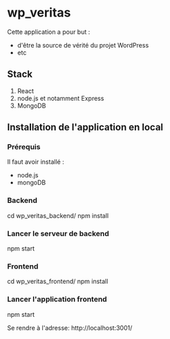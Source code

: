 # wp_veritas

Cette application a pour but :
- d'être la source de vérité du projet WordPress
- etc

## Stack 

1. React
2. node.js et notamment Express
3. MongoDB


## Installation de l'application en local

### Prérequis

Il faut avoir installé :
- node.js
- mongoDB


### Backend

cd wp_veritas_backend/
npm install

### Lancer le serveur de backend

npm start

### Frontend

cd wp_veritas_frontend/
npm install

### Lancer l'application frontend

npm start

Se rendre à l'adresse: http://localhost:3001/